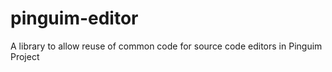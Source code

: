 # pinguim-editor
A library to allow reuse of common code for source code editors in Pinguim Project
